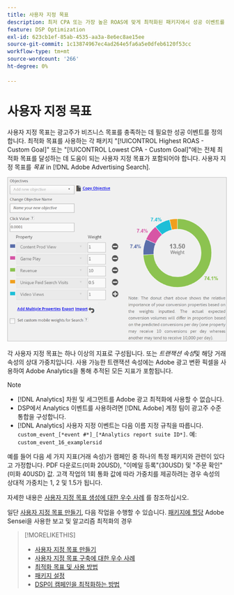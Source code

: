 ```yaml
---
title: 사용자 지정 목표
description: 최저 CPA 또는 가장 높은 ROAS에 맞게 최적화된 패키지에서 성공 이벤트를 정의하는 사용자 지정 목표에 대해 알아봅니다.
feature: DSP Optimization
exl-id: 623cb1ef-85ab-4535-aa3a-8e6ec8ae15ee
source-git-commit: 1c13874967ec4ad264e5fa6a5e0dfeb6120f53cc
workflow-type: tm+mt
source-wordcount: '266'
ht-degree: 0%

---
```


# 사용자 지정 목표

사용자 지정 목표는 광고주가 비즈니스 목표를 충족하는 데 필요한 성공 이벤트를 정의합니다. 최적화 목표를 사용하는 각 패키지 &quot;[!UICONTROL Highest ROAS - Custom Goal]&quot; 또는 &quot;[!UICONTROL Lowest CPA - Custom Goal]&quot;에는 전체 최적화 목표를 달성하는 데 도움이 되는 사용자 지정 목표가 포함되어야 합니다. 사용자 지정 목표를 *목표* in [!DNL Adobe Advertising Search].

![사용자 지정 목표](/help/dsp/assets/objective-goals.png)

각 사용자 지정 목표는 하나 이상의 지표로 구성됩니다. 또는 *트랜잭션 속성*&#x200B;및 해당 거래 속성의 상대 가중치입니다. 사용 가능한 트랜잭션 속성에는 Adobe 광고 변환 픽셀을 사용하여 Adobe Analytics을 통해 추적된 모든 지표가 포함됩니다.

>[!NOTE]
>
>* [!DNL Analytics] 차원 및 세그먼트를 Adobe 광고 최적화에 사용할 수 없습니다.
>* DSP에서 Analytics 이벤트를 사용하려면 [!DNL Adobe] 계정 팀이 광고주 수준 통합을 구성합니다.
>* [!DNL Analytics] 사용자 지정 이벤트는 다음 이름 지정 규칙을 따릅니다. `custom_event_[*event #*]_[*Analytics report suite ID*]`. 예: `custom_event_16_examplersid`


예를 들어 다음 세 가지 지표(거래 속성)가 캠페인 중 하나의 특정 패키지와 관련이 있다고 가정합니다. PDF 다운로드(미화 20USD), &quot;이메일 등록&quot;(30USD) 및 &quot;주문 확인&quot;(미화 40USD) 값. 고객 작업의 1회 통화 값에 따라 가중치를 제공하려는 경우 속성의 상대적 가중치는 1, 2 및 1.5가 됩니다.

자세한 내용은 [사용자 지정 목표 생성에 대한 우수 사례](custom-goal-best-practices.md) 를 참조하십시오.

일단 [사용자 지정 목표 만들기](custom-goal-create.md), 다음 작업을 수행할 수 있습니다. [패키지에 할당](/help/dsp/campaign-management/packages/package-settings.md) Adobe Sensei을 사용한 보고 및 알고리즘 최적화의 경우

>[!MORELIKETHIS]
>
>* [사용자 지정 목표 만들기](custom-goal-create.md)
>* [사용자 지정 목표 구축에 대한 우수 사례](custom-goal-best-practices.md)
>* [최적화 목표 및 사용 방법](optimization-goals.md)
>* [패키지 설정](/help/dsp/campaign-management/packages/package-settings.md)
> * [DSP이 캠페인을 최적화하는 방법](optimization-how-dsp-optimizes-campaigns.md)

